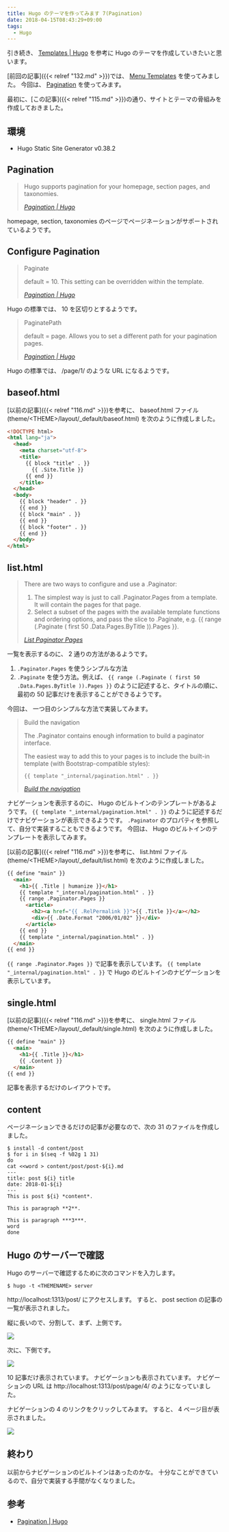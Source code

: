 ```yaml
---
title: Hugo のテーマを作ってみます 7(Pagination)
date: 2018-04-15T08:43:29+09:00
tags:
  - Hugo
---
```


引き続き、 [Templates | Hugo](https://gohugo.io/templates/) を参考に Hugo のテーマを作成していきたいと思います。

[前回の記事]({{< relref "132.md" >}})では、 [Menu Templates](https://gohugo.io/templates/menu-templates/) を使ってみました。 今回は、 [Pagination](https://gohugo.io/templates/pagination/) を使ってみます。

<!--more-->

最初に、[この記事]({{< relref "115.md" >}})の通り、サイトとテーマの骨組みを作成しておきました。

## 環境

* Hugo Static Site Generator v0.38.2

## Pagination

> Hugo supports pagination for your homepage, section pages, and taxonomies.
>
> <cite>[Pagination | Hugo](https://gohugo.io/templates/pagination/)</cite>

homepage, section, taxonomies のページでページネーションがサポートされているようです。

## Configure Pagination

> Paginate
>
> default = 10. This setting can be overridden within the template.
>
> <cite>[Pagination | Hugo](https://gohugo.io/templates/pagination/#configure-pagination)</cite>

Hugo の標準では、 10 を区切りとするようです。

> PaginatePath
>
> default = page. Allows you to set a different path for your pagination pages.
>
> <cite>[Pagination | Hugo](https://gohugo.io/templates/pagination/#configure-pagination)</cite>

Hugo の標準では、 /page/1/ のような URL になるようです。

## baseof.html

[以前の記事]({{< relref "116.md" >}})を参考に、 baseof.html ファイル (theme/\<THEME\>/layout/_default/baseof.html) を次のように作成しました。

```html
<!DOCTYPE html>
<html lang="ja">
  <head>
    <meta charset="utf-8">
    <title>
      {{ block "title" . }}
        {{ .Site.Title }}
      {{ end }}
    </title>
  </head>
  <body>
    {{ block "header" . }}
    {{ end }}
    {{ block "main" . }}
    {{ end }}
    {{ block "footer" . }}
    {{ end }}
  </body>
</html>
```

## list.html

> There are two ways to configure and use a .Paginator:
>
> 1. The simplest way is just to call .Paginator.Pages from a template. It will contain the pages for that page.
> 1. Select a subset of the pages with the available template functions and ordering options, and pass the slice to .Paginate, e.g. {{ range (.Paginate ( first 50 .Data.Pages.ByTitle )).Pages }}.
>
> <cite>[List Paginator Pages](https://gohugo.io/templates/pagination/#list-paginator-pages)</cite>

一覧を表示するのに、 2 通りの方法があるようです。

1. `.Paginator.Pages` を使うシンプルな方法
1. `.Paginate` を使う方法。例えば、 `{{ range (.Paginate ( first 50 .Data.Pages.ByTitle )).Pages }}` のように記述すると、タイトルの順に、最初の 50 記事だけを表示することができるようです。

今回は、 一つ目のシンプルな方法で実装してみます。

> Build the navigation
>
> The .Paginator contains enough information to build a paginator interface.
>
> The easiest way to add this to your pages is to include the built-in template (with Bootstrap-compatible styles):
>
>     {{ template "_internal/pagination.html" . }}
>
> <cite>[Build the navigation](https://gohugo.io/templates/pagination/#build-the-navigation)</cite>

ナビゲーションを表示するのに、 Hugo のビルトインのテンプレートがあるようです。
`{{ template "_internal/pagination.html" . }}` のように記述するだけでナビゲーションが表示できるようです。
`.Paginator` のプロパティを参照して、自分で実装することもできるようです。
今回は、 Hugo のビルトインのテンプレートを表示してみます。

[以前の記事]({{< relref "116.md" >}})を参考に、 list.html ファイル (theme/\<THEME\>/layout/_default/list.html) を次のように作成しました。

```html
{{ define "main" }}
  <main>
    <h1>{{ .Title | humanize }}</h1>
    {{ template "_internal/pagination.html" . }}
    {{ range .Paginator.Pages }}
      <article>
        <h2><a href="{{ .RelPermalink }}">{{ .Title }}</a></h2>
        <div>{{ .Date.Format "2006/01/02" }}</div>
      </article>
    {{ end }}
    {{ template "_internal/pagination.html" . }}
  </main>
{{ end }}
```

`{{ range .Paginator.Pages }}` で記事を表示しています。
`{{ template "_internal/pagination.html" . }}` で Hugo のビルトインのナビゲーションを表示しています。

## single.html

[以前の記事]({{< relref "116.md" >}})を参考に、 single.html ファイル (theme/\<THEME\>/layout/_default/single.html) を次のように作成しました。

```html
{{ define "main" }}
  <main>
    <h1>{{ .Title }}</h1>
    {{ .Content }}
  </main>
{{ end }}
```

記事を表示するだけのレイアウトです。

## content

ページネーションできるだけの記事が必要なので、次の 31 のファイルを作成しました。

```
$ install -d content/post
$ for i in $(seq -f %02g 1 31)
do
cat <<word > content/post/post-${i}.md
---
title: post ${i} title
date: 2018-01-${i}
---
This is post ${i} *content*.

This is paragraph **2**.

This is paragraph ***3***.
word
done
```

## Hugo のサーバーで確認

Hugo のサーバーで確認するために次のコマンドを入力します。

```
$ hugo -t <THEMENAME> server
```

http://localhost:1313/post/ にアクセスします。
すると、 post section の記事の一覧が表示されました。

縦に長いので、分割して、まず、上側です。

![](/img/135-01.png)

次に、下側です。

![](/img/135-02.png)

10 記事だけ表示されています。
ナビゲーションも表示されています。
ナビゲーションの URL は http://localhost:1313/post/page/4/ のようになっていました。

ナビゲーションの 4 のリンクをクリックしてみます。
すると、 4 ページ目が表示されました。

![](/img/135-03.png)

## 終わり

以前からナビゲーションのビルトインはあったのかな。
十分なことができているので、自分で実装する手間がなくなりました。

## 参考

* [Pagination | Hugo](https://gohugo.io/templates/pagination/)
